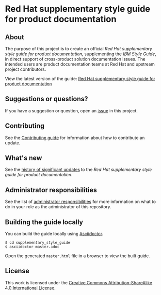 # Red Hat supplementary style guide for product documentation

## About

The purpose of this project is to create an official _Red Hat supplementary style guide for product documentation_, supplementing the _IBM Style Guide_, in direct support of cross-product solution documentation issues. The intended users are product documentation teams at Red Hat and upstream project contributors.

View the latest version of the guide: [Red Hat supplementary style guide for product documentation](https://redhat-documentation.github.io/supplementary-style-guide/)

## Suggestions or questions?

If you have a suggestion or question, open an [issue](https://github.com/redhat-documentation/doc-style/issues) in this project.

## Contributing

See the [Contributing guide](CONTRIBUTING.md) for information about how to contribute an update.

## What's new

See the [history of significant updates](HISTORY.md) to the _Red Hat supplementary style guide for product documentation_.

## Administrator responsibilities

See the list of [administrator responsibilities](ADMIN.adoc) for more information on what to do in your role as the administrator of this repository.  

## Building the guide locally

You can build the guide locally using [Asciidoctor](https://asciidoctor.org/).

```
$ cd supplementary_style_guide
$ asciidoctor master.adoc
```

Open the generated `master.html` file in a browser to view the built guide.

## License

This work is licensed under the [Creative Commons Attribution-ShareAlike 4.0 International License](https://creativecommons.org/licenses/by-sa/4.0/).
